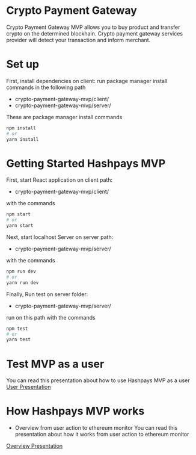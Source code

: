 # Crypto Payment Gateway

Crypto Payment Gateway MVP allows you to buy product and transfer crypto on the determined blockhain.
Crypto payment gateway services provider will detect your transaction and inform merchant.

# Set up

First, install dependencies on client:
run package manager install commands in the following path

-   crypto-payment-gateway-mvp/client/
-   crypto-payment-gateway-mvp/server/

These are package manager install commands

```bash
npm install
# or
yarn install
```

# Getting Started Hashpays MVP

First, start React application on client path:

-   crypto-payment-gateway-mvp/client/

with the commands

```bash
npm start
# or
yarn start
```

Next, start localhost Server on server path:

-   crypto-payment-gateway-mvp/server/

with the commands

```bash
npm run dev
# or
yarn run dev
```

Finally, Run test on server folder:

-   crypto-payment-gateway-mvp/server/

run on this path with the commands

```bash
npm test
# or
yarn test
```

# Test MVP as a user

You can read this presentation about how to use Hashpays MVP as a user
[User Presentation](https://www.canva.com/design/DAFL7nmLQxU/xFPkrPr_Oeig1Tu3qpNo8g/view?utm_content=DAFL7nmLQxU&utm_campaign=designshare&utm_medium=link2&utm_source=sharebutton)

# How Hashpays MVP works

-   Overview from user action to ethereum monitor
    You can read this presentation about how it works from user action to ethereum monitor

[Overview Presentation](https://www.canva.com/design/DAFL7nrY5xM/Yy0rReBj-1sTk7IDm2GjQA/view?utm_content=DAFL7nrY5xM&utm_campaign=designshare&utm_medium=link2&utm_source=sharebutton)
